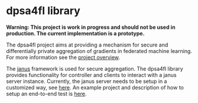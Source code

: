 
# dpsa4fl library

**Warning: This project is work in progress and should not be used in production. The current implementation is a prototype.**

The dpsa4fl project aims at providing a mechanism for secure and differentially private aggregation
of gradients in federated machine learning. For more information see the [project overview](https://github.com/dpsa-project/overview).

The [janus](https://github.com/divviup/janus) framework is used for secure aggregation. The dpsa4fl library
provides functionality for controller and clients to interact with a janus server instance. Currently,
the janus server needs to be setup in a customized way,
see [here](https://github.com/dpsa-project/dpsa4fl-testing-infrastructure).
An example project and description of how to setup an end-to-end test is
[here](https://github.com/dpsa-project/dpsa4fl-example-project).





